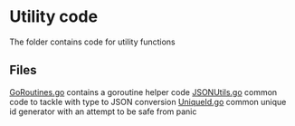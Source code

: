 # Utility code

The folder contains code for utility functions

## Files

[GoRoutines.go](GoRoutines.go) contains a goroutine helper code
[JSONUtils.go](JSONUtils.go) common code to tackle with type to JSON conversion
[UniqueId.go](UniqueId.go) common unique id generator with an attempt to be safe from panic
